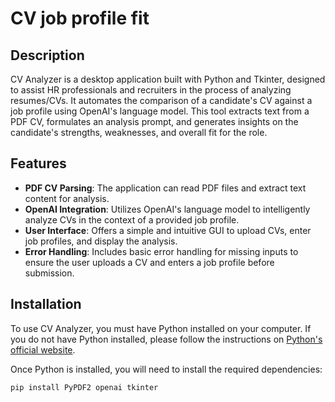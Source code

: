 # CV job profile fit


## Description

CV Analyzer is a desktop application built with Python and Tkinter, designed to assist HR professionals and recruiters in the process of analyzing resumes/CVs. It automates the comparison of a candidate's CV against a job profile using OpenAI's language model. This tool extracts text from a PDF CV, formulates an analysis prompt, and generates insights on the candidate's strengths, weaknesses, and overall fit for the role.

## Features

- **PDF CV Parsing**: The application can read PDF files and extract text content for analysis.
- **OpenAI Integration**: Utilizes OpenAI's language model to intelligently analyze CVs in the context of a provided job profile.
- **User Interface**: Offers a simple and intuitive GUI to upload CVs, enter job profiles, and display the analysis.
- **Error Handling**: Includes basic error handling for missing inputs to ensure the user uploads a CV and enters a job profile before submission.

## Installation

To use CV Analyzer, you must have Python installed on your computer. If you do not have Python installed, please follow the instructions on [Python's official website](https://www.python.org/downloads/).

Once Python is installed, you will need to install the required dependencies:

```bash
pip install PyPDF2 openai tkinter
```

